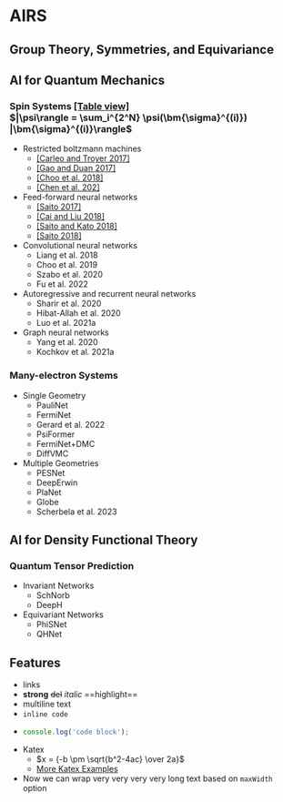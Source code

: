 # AIRS 

## Group Theory, Symmetries, and Equivariance

## Al for Quantum Mechanics

### Spin Systems [[Table view]]() <br/>$|\psi\rangle = \sum_i^{2^N} \psi(\bm{\sigma}^{(i)}) |\bm{\sigma}^{(i)}\rangle$

- Restricted boltzmann machines
  - [[Carleo and Troyer 2017]]()
  - [[Gao and Duan 2017]]()
  - [[Choo et al. 2018]]()
  - [[Chen et al. 202]]()
- Feed-forward neural networks
  - [[Saito 2017]]()
  - [[Cai and Liu 2018]]()
  - [[Saito and Kato 2018]]()
  - [[Saito 2018]]()
- Convolutional neural networks
  - Liang et al. 2018
  - Choo et al. 2019
  - Szabo et al. 2020
  - Fu et al. 2022
- Autoregressive and recurrent neural networks
  - Sharir et al. 2020
  - Hibat-Allah et al. 2020
  - Luo et al. 2021a
- Graph neural networks
  - Yang et al. 2020
  - Kochkov et al. 2021a

### Many-electron Systems
- Single Geometry
  - PauliNet
  - FermiNet
  - Gerard et al. 2022
  - PsiFormer
  - FermiNet+DMC
  - DiffVMC
- Multiple Geometries
  - PESNet
  - DeepErwin
  - PlaNet
  - Globe
  - Scherbela et al. 2023
## Al for Density Functional Theory
### Quantum Tensor Prediction
- Invariant Networks
  - SchNorb
  - DeepH
- Equivariant Networks
  - PhiSNet
  - QHNet

## Features

- links
- **strong** ~~del~~ *italic* ==highlight==
- multiline
  text
- `inline code`
-
    ```js
    console.log('code block');
    ```
- Katex
  - $x = {-b \pm \sqrt{b^2-4ac} \over 2a}$
  - [More Katex Examples](#?d=gist:af76a4c245b302206b16aec503dbe07b:katex.md)
- Now we can wrap very very very very long text based on `maxWidth` option
